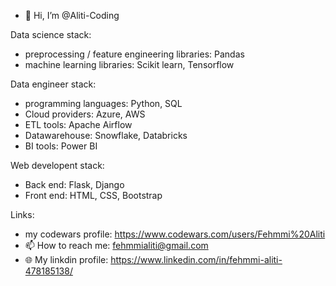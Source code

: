 - 👋 Hi, I’m @Aliti-Coding


Data science stack:
- preprocessing / feature engineering libraries: Pandas 
- machine learning libraries: Scikit learn, Tensorflow 

Data engineer stack: 
- programming languages: Python, SQL 
- Cloud providers: Azure, AWS 
- ETL tools: Apache Airflow
- Datawarehouse: Snowflake, Databricks
- BI tools: Power BI

Web developent stack:
- Back end: Flask, Django
- Front end: HTML, CSS, Bootstrap

Links: 
- my codewars profile: https://www.codewars.com/users/Fehmmi%20Aliti
- 📫 How to reach me: fehmmialiti@gmail.com
- :globe_with_meridians: My linkdin profile: https://www.linkedin.com/in/fehmmi-aliti-478185138/



<!---
Aliti-Coding/Aliti-Coding is a ✨ special ✨ repository because its `README.md` (this file) appears on your GitHub profile.
You can click the Preview link to take a look at your changes.
--->
